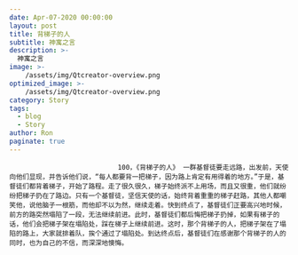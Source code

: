 ```yaml
---
date: Apr-07-2020 00:00:00
layout: post
title: 背梯子的人
subtitle: 神寓之言
description: >-
  神寓之言
image: >-
    /assets/img/Qtcreator-overview.png
optimized_image: >-
    /assets/img/Qtcreator-overview.png
category: Story
tags:
  - blog
  - Story
author: Ron
paginate: true
---
```


							　　100，《背梯子的人》 一群基督徒要走远路，出发前，天使向他们显现，并告诉他们说，“每人都要背一把梯子，因为路上肯定有用得着的地方。”于是，基督徒们都背着梯子，开始了路程。走了很久很久，梯子始终派不上用场，而且又很重，他们就纷纷把梯子扔在了路边。只有一个基督徒，坚信天使的话，始终背着重重的梯子赶路，其他人都嘲笑他，说他脑子一根筋，而他却不以为然，继续走着。快到终点了，基督徒们正要高兴地时候，前方的路突然塌陷了一段，无法继续前进。此时，基督徒们都后悔把梯子扔掉，如果有梯子的话，他们会把梯子架在塌陷处，踩在梯子上继续前进。这时，那个背梯子的人，把梯子架在了塌陷的路上，大家就排着队，挨个通过了塌陷处。到达终点后，基督徒们在感谢那个背梯子的人的同时，也为自己的不信，而深深地懊悔。
							
							
						
